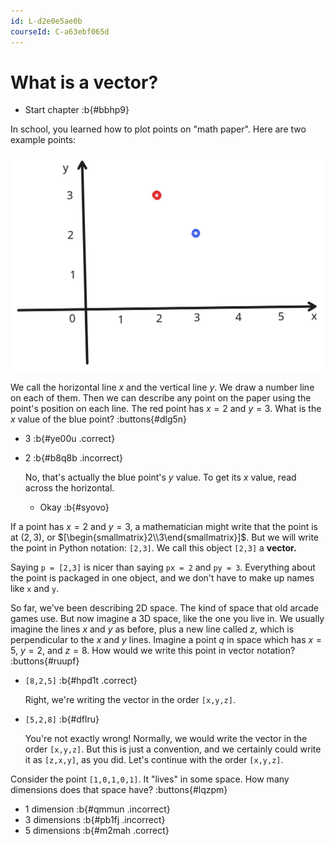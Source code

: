 ```yaml
---
id: L-d2e0e5ae0b
courseId: C-a63ebf065d
---
```


# What is a vector?

* Start chapter :b{#bbhp9}

In school, you learned how to plot points on "math paper".
Here are two example points:

![Two points](./images/two_points.svg)

We call the horizontal line $x$ and the vertical line $y$.
We draw a number line on each of them.
Then we can describe any point on the paper using the point's position on each line.
The red point has $x = 2$ and $y = 3$.
What is the $x$ value of the blue point?
:buttons{#dlg5n}

* $3$ :b{#ye00u .correct}
* $2$ :b{#b8q8b .incorrect}

  No, that's actually the blue point's $y$ value.
  To get its $x$ value, read across the horizontal.

  * Okay :b{#syovo}

If a point has $x = 2$ and $y = 3$,
a mathematician might write that the point is at $(2,3)$,
or $[\begin{smallmatrix}2\\3\end{smallmatrix}]$.
But we will write the point in Python notation: `[2,3]`.
We call this object `[2,3]` a **vector.**

Saying `p = [2,3]` is nicer than saying `px = 2` and `py = 3`.
Everything about the point is packaged in one object,
and we don't have to make up names like `x` and `y`.

So far, we've been describing 2D space.
The kind of space that old arcade games use.
But now imagine a 3D space, like the one you live in.
We usually imagine the lines $x$ and $y$ as before,
plus a new line called $z$,
which is perpendicular to the $x$ and $y$ lines.
Imagine a point $q$ in space which has $x = 5$, $y = 2$, and $z = 8$.
How would we write this point in vector notation?
:buttons{#ruupf}

* `[8,2,5]` :b{#hpd1t .correct}

  Right, we're writing the vector in the order `[x,y,z]`.

* `[5,2,8]` :b{#dflru}

  You're not exactly wrong!
  Normally, we would write the vector in the order `[x,y,z]`.
  But this is just a convention,
  and we certainly could write it as `[z,x,y]`, as you did.
  Let's continue with the order `[x,y,z]`.

Consider the point `[1,0,1,0,1]`.
It "lives" in some space.
How many dimensions does that space have?
:buttons{#lqzpm}

* 1 dimension :b{#qmmun .incorrect}
* 3 dimensions :b{#pb1fj .incorrect}
* 5 dimensions :b{#m2mah .correct}
